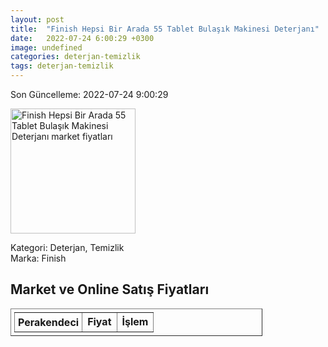 ```yaml
---
layout: post
title:  "Finish Hepsi Bir Arada 55 Tablet Bulaşık Makinesi Deterjanı"
date:   2022-07-24 6:00:29 +0300
image: undefined
categories: deterjan-temizlik
tags: deterjan-temizlik
---
```


Son Güncelleme: 2022-07-24 9:00:29

<img src="undefined" width="200" alt="Finish Hepsi Bir Arada 55 Tablet Bulaşık Makinesi Deterjanı market fiyatları" />

Kategori: Deterjan, Temizlik
<br />
Marka: Finish

<h2>Market ve Online Satış Fiyatları</h2>

<table border="1" style="padding: 5px;width:80%;">
  <tr>
    <td style="padding: 5px;"><strong>Perakendeci</strong></td>
    <td><strong>Fiyat</strong></td>
    <td><strong>İşlem</strong></td>
  </tr>
  
</table>
